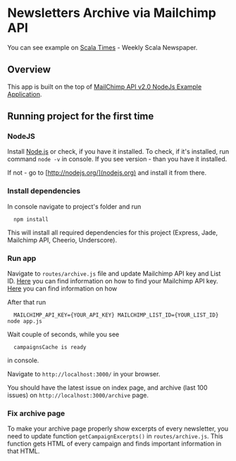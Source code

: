 Newsletters Archive via Mailchimp API
===================

You can see example on [Scala Times](http://www.scalatimes.com/) - Weekly Scala Newspaper.


## Overview

This app is built on the top of [MailChimp API v2.0 NodeJs Example Application](https://github.com/mailchimp/mcapi2-node-examples).


## Running project for the first time

### NodeJS

Install [Node.js](http://nodejs.org/) or check, if you have it installed.
To check, if it's installed, run command `node -v` in console. 
If you see version - than you have it installed. 

If not - go to [http://nodejs.org/](nodejs.org) and install it from there.


### Install dependencies

In console navigate to project's folder and run 

```
  npm install
```

This will install all required dependencies for this project (Express, Jade, Mailchimp API, Cheerio, Underscore).


### Run app

Navigate to `routes/archive.js` file and update Mailchimp API key and List ID.
[Here](http://kb.mailchimp.com/accounts/management/about-api-keys) you can find information on how to find your Mailchimp API key.
[Here](http://kb.mailchimp.com/lists/managing-subscribers/find-your-list-id) you can find information on how 

After that run

```
  MAILCHIMP_API_KEY={YOUR_API_KEY} MAILCHIMP_LIST_ID={YOUR_LIST_ID} node app.js
```

Wait couple of seconds, while you see

```
  campaignsCache is ready
```
in console.

Navigate to `http://localhost:3000/` in your browser.

You should have the latest issue on index page, and archive (last 100 issues) on `http://localhost:3000/archive` page. 


### Fix archive page

To make your archive page properly show excerpts of every newsletter, you need to update function `getCampaignExcerpts()` in `routes/archive.js`.
This function gets HTML of every campaign and finds important information in that HTML.
